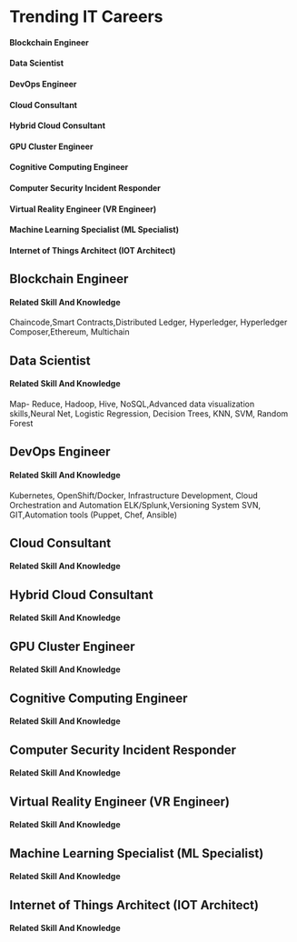# Trending IT Careers

#### Blockchain Engineer ####
#### Data Scientist ####
#### DevOps Engineer ####
#### Cloud Consultant ####
#### Hybrid Cloud Consultant ####
#### GPU Cluster Engineer ####
#### Cognitive Computing Engineer ####
#### Computer Security Incident Responder ####
#### Virtual Reality Engineer (VR Engineer) ####
#### Machine Learning Specialist (ML Specialist) ####
#### Internet of Things Architect (IOT Architect) ####



## Blockchain Engineer

#### Related Skill And Knowledge
Chaincode,Smart Contracts,Distributed Ledger, Hyperledger, Hyperledger Composer,Ethereum, Multichain 


## Data Scientist
#### Related Skill And Knowledge
Map- Reduce, Hadoop, Hive, NoSQL,Advanced data visualization skills,Neural Net, Logistic Regression, Decision Trees, KNN, SVM, Random Forest


## DevOps Engineer
#### Related Skill And Knowledge
Kubernetes, OpenShift/Docker, Infrastructure Development, Cloud Orchestration and Automation
ELK/Splunk,Versioning System SVN, GIT,Automation tools (Puppet, Chef, Ansible)

## Cloud Consultant
#### Related Skill And Knowledge

## Hybrid Cloud Consultant
#### Related Skill And Knowledge

## GPU Cluster Engineer
#### Related Skill And Knowledge

## Cognitive Computing Engineer
#### Related Skill And Knowledge

## Computer Security Incident Responder
#### Related Skill And Knowledge

## Virtual Reality Engineer (VR Engineer)
#### Related Skill And Knowledge

## Machine Learning Specialist (ML Specialist)
#### Related Skill And Knowledge

## Internet of Things Architect (IOT Architect) 
#### Related Skill And Knowledge
